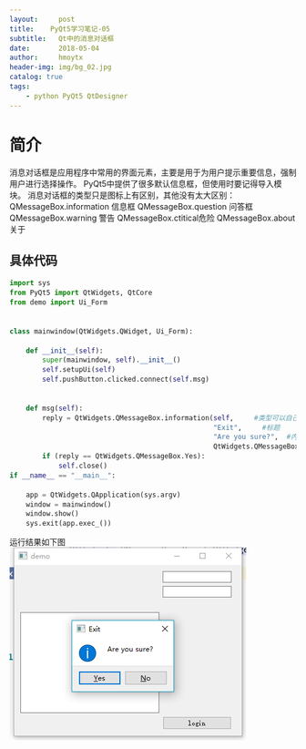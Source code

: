 ```yaml
---
layout:     post
title:    PyQt5学习笔记-05
subtitle:   Qt中的消息对话框
date:       2018-05-04
author:     hmoytx
header-img: img/bg_02.jpg
catalog: true
tags:
    - python PyQt5 QtDesigner
---
```


# 简介
消息对话框是应用程序中常用的界面元素，主要是用于为用户提示重要信息，强制用户进行选择操作。
PyQt5中提供了很多默认信息框，但使用时要记得导入模块。
消息对话框的类型只是图标上有区别，其他没有太大区别：
     QMessageBox.information 信息框
     QMessageBox.question 问答框
     QMessageBox.warning 警告
     QMessageBox.ctitical危险
     QMessageBox.about 关于

## 具体代码
```python
import sys
from PyQt5 import QtWidgets, QtCore
from demo import Ui_Form


class mainwindow(QtWidgets.QWidget, Ui_Form):

    def __init__(self):
        super(mainwindow, self).__init__()
        self.setupUi(self)
        self.pushButton.clicked.connect(self.msg)
        

    def msg(self):
        reply = QtWidgets.QMessageBox.information(self,     #类型可以自己选择
                                                  "Exit",     #标题
                                                  "Are you sure?",  #内容
                                                  QtWidgets.QMessageBox.Yes | QtWidgets.QMessageBox.No) #选项点击的会作为返回值
        if (reply == QtWidgets.QMessageBox.Yes):
            self.close()
if __name__ == "__main__":

    app = QtWidgets.QApplication(sys.argv)
    window = mainwindow()
    window.show()
    sys.exit(app.exec_())
```

运行结果如下图
![messagebox](/img/messagebox.png)

